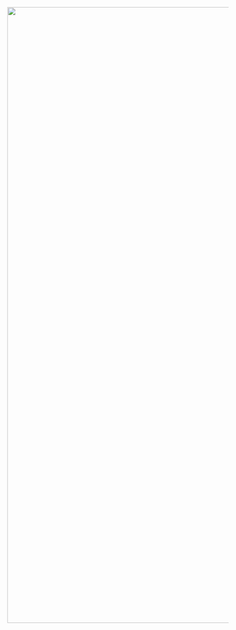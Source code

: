 <p align="center"><a href="https://imgur.com/GWBHmvk"><img src="https://i.imgur.com/GWBHmvk.gif" width="1400" title="source: imgur.com" /></a></p>

